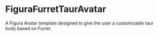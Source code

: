 # FiguraFurretTaurAvatar
 A Figura Avatar template designed to give the user a customizable taur body based on Furret. 
